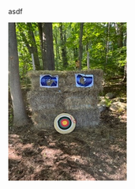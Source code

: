 asdf

![Things I built/Archery target gallery/IMG_0502.jpg](https://github.com/wilganm1/My-stuff/blob/58faccc60076dedecca48b3635d70c7d2e49aabf/Things%20I%20built/Archery%20target%20gallery/IMG_0502.jpg)
